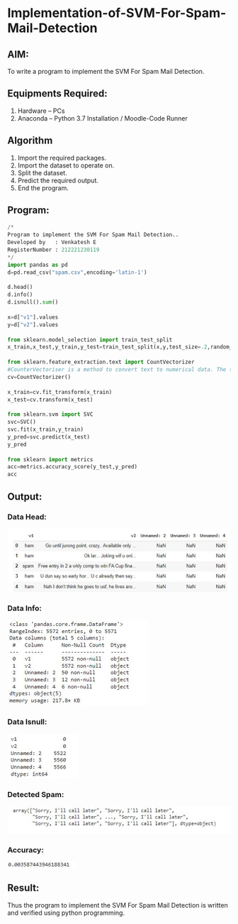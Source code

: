 # Implementation-of-SVM-For-Spam-Mail-Detection

## AIM:
To write a program to implement the SVM For Spam Mail Detection.

## Equipments Required:
1. Hardware – PCs
2. Anaconda – Python 3.7 Installation / Moodle-Code Runner

## Algorithm
1. Import the required packages.
2. Import the dataset to operate on.
3. Split the dataset.
4. Predict the required output.
5. End the program.

## Program:
```python
/*
Program to implement the SVM For Spam Mail Detection..
Developed by   : Venkatesh E 
RegisterNumber : 212221230119
*/
import pandas as pd
d=pd.read_csv("spam.csv",encoding='latin-1')

d.head()
d.info()
d.isnull().sum()

x=d["v1"].values
y=d["v2"].values

from sklearn.model_selection import train_test_split
x_train,x_test,y_train,y_test=train_test_split(x,y,test_size=.2,random_state=0)

from sklearn.feature_extraction.text import CountVectorizer 
#CounterVectoriser is a method to convert text to numerical data. The text is transformed to a sparse matrix
cv=CountVectorizer()

x_train=cv.fit_transform(x_train)
x_test=cv.transform(x_test)

from sklearn.svm import SVC 
svc=SVC()
svc.fit(x_train,y_train)
y_pred=svc.predict(x_test)
y_pred

from sklearn import metrics
acc=metrics.accuracy_score(y_test,y_pred)
acc
```

## Output:
### Data Head:
![](1.JPG)
### Data Info:
![](2.JPG)
### Data Isnull:
![](3.JPG)
### Detected Spam:
![](4.JPG)
### Accuracy:
![](5.JPG)
## Result:
Thus the program to implement the SVM For Spam Mail Detection is written and verified using python programming.
